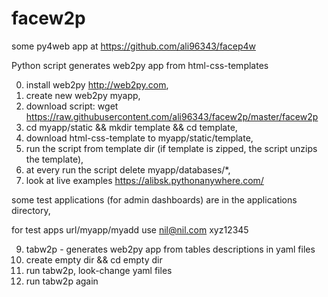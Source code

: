 # facew2p

some py4web app at https://github.com/ali96343/facep4w

Python script generates web2py app from html-css-templates

0. install web2py http://web2py.com, 
1. create new web2py myapp,
2. download script: wget https://raw.githubusercontent.com/ali96343/facew2p/master/facew2p
3. cd myapp/static && mkdir template && cd template,
4. download html-css-template to myapp/static/template,
5. run the script from template dir  (if template is zipped,  the script unzips the template),
6. at every run the script delete myapp/databases/*,
7. look at live examples  https://alibsk.pythonanywhere.com/

some test applications (for admin dashboards) are in the applications directory,

for test apps url/myapp/myadd use  nil@nil.com xyz12345


9. tabw2p - generates web2py app from tables descriptions in yaml files
10. create empty dir && cd empty dir
11. run tabw2p, look-change yaml files
12. run tabw2p again

